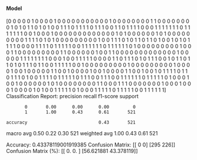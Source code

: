 #### Model
[0 0 0 0 0 1 0 0 0 0 1 0 0 0 0 0 0 0 0 0 0 0 1 0 0 0 0 0 0 0 0 1 1 0 0 0 0
 0 0 0 0 1 0 1 0 1 1 0 1 0 1 0 0 1 1 1 0 1 1 1 1 0 1 1 1 0 0 1 1 0 1 1 1 1
 0 0 0 1 1 1 1 1 1 1 0 1 1 1 1 1 1 1 0 0 1 0 0 0 1 0 0 0 0 0 0 0 0 0 0 0 0
 0 1 0 1 0 0 0 0 0 0 1 0 1 0 0 0 0 0 0 0 0 0 1 1 1 1 0 1 0 1 0 0 0 0 0 0 0
 0 0 1 0 0 1 1 1 0 1 0 1 1 0 1 1 0 1 0 0 1 0 1 0 1 1 1 1 0 0 0 0 1 1 1 1 0
 1 1 1 1 1 0 0 1 1 1 1 1 1 0 1 1 1 1 1 1 0 1 0 0 0 0 0 0 0 0 0 1 0 0 0 1 1
 0 0 0 0 0 0 0 0 0 1 1 0 0 0 0 0 0 1 0 0 1 1 0 0 0 0 0 0 0 0 0 0 0 0 0 1 0
 0 0 0 0 1 1 1 1 1 1 1 1 0 0 0 1 0 0 1 1 1 1 1 0 0 0 0 1 1 0 1 1 1 0 1 0 1
 1 1 0 0 1 0 1 1 0 1 1 0 1 0 1 1 1 0 1 1 0 0 1 1 1 1 1 0 0 1 0 0 0 0 0 0 0
 0 0 1 0 0 0 0 0 0 0 0 0 1 0 0 0 0 1 0 0 1 0 0 0 0 0 1 1 0 0 1 0 0 0 0 1 0
 0 1 0 0 0 0 1 1 0 0 1 0 0 1 0 1 1 1 1 0 1 1 0 1 1 1 0 1 0 0 1 1 1 1 0 1 1
 1 1 1 0 1 1 1 0 0 1 1 1 0 0 1 1 1 1 1 1 0 1 1 1 1 1 0 1 0 0 0 1 0 0 1 0 0
 0 0 0 0 1 0 1 0 0 0 0 0 0 0 0 1 1 0 0 0 1 1 1 0 0 0 0 0 0 0 1 0 0 0 1 0 0
 0 1 0 0 0 0 1 0 1 0 0 1 1 1 1 1 0 1 0 0 0 1 1 1 1 1 0 1 1 1 1 1 0 0 1 1 1
 1 1 1]
Classification Report:
              precision    recall  f1-score   support

           0       0.00      0.00      0.00         0
           1       1.00      0.43      0.61       521

    accuracy                           0.43       521
   macro avg       0.50      0.22      0.30       521
weighted avg       1.00      0.43      0.61       521

Accuracy: 0.43378119001919385
Confusion Matrix:
[[  0   0]
 [295 226]]
Confusion Matrix (%):
[[ 0.        0.      ]
 [56.621881 43.378119]]
